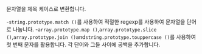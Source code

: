 문자열을 제목 케이스로 변환합니다.

-`string.prototype.match ()`를 사용하여 적절한 regexp를 사용하여 문자열을 단어로 나눕니다.
-`array.prototype.map ()`,`array.prototype.slice ()`,`array.prototype.join ()`and`string.prototype.touppercase ()`를 사용하여 첫 번째 문자를 활용합니다. 각 단어와 그들 사이에 공백을 추가합니다.